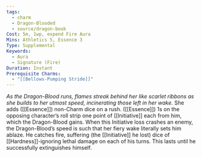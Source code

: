 ```yaml
---
tags:
  - charm
  - Dragon-Blooded
  - source/dragon-book
Cost: 5m, 1wp, expend Fire Aura
Mins: Athletics 5, Essence 3
Type: Supplemental
Keywords:
  - Aura
  - Signature (Fire)
Duration: Instant
Prerequisite Charms:
  - "[[Bellows-Pumping Stride]]"
---
```

*As the Dragon-Blood runs, flames streak behind her like scarlet ribbons as she builds to her utmost speed, incinerating those left in her wake.*
She adds ([[Essence]]) non-Charm dice on a rush. ([[Essence]]) 1s on the opposing character’s roll strip one point of [[Initiative]] each from him, which the Dragon-Blood gains. When this Initiative loss crashes an enemy, the Dragon-Blood’s speed is such that her fiery wake literally sets him ablaze. He catches fire, suffering (the [[Initiative]] he lost) dice of [[Hardness]]-ignoring lethal damage on each of his turns. This lasts until he successfully extinguishes himself.